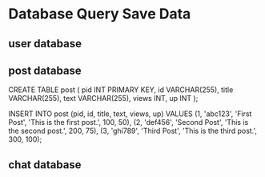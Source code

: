 # Database Query Save Data 

## user database



## post database

CREATE TABLE post (
pid INT PRIMARY KEY,
id VARCHAR(255),
title VARCHAR(255),
text VARCHAR(255),
views INT,
up INT
);

INSERT INTO post (pid, id, title, text, views, up)
VALUES
(1, 'abc123', 'First Post', 'This is the first post.', 100, 50),
(2, 'def456', 'Second Post', 'This is the second post.', 200, 75),
(3, 'ghi789', 'Third Post', 'This is the third post.', 300, 100);

## chat database

